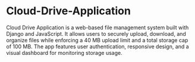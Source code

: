 # Cloud-Drive-Application
Cloud Drive Application is a web-based file management system built with Django and JavaScript. It allows users to securely upload, download, and organize files while enforcing a 40 MB upload limit and a total storage cap of 100 MB. The app features user authentication, responsive design, and a visual dashboard for monitoring storage usage.
